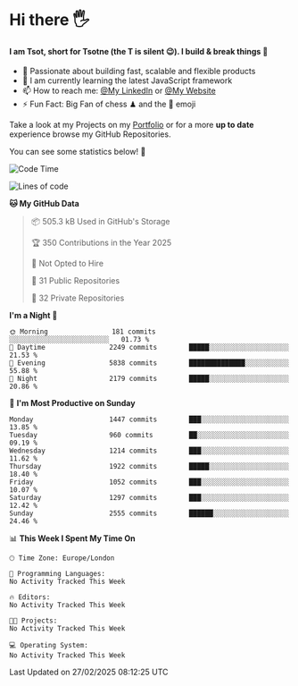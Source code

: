 # Hi there :raised_hand_with_fingers_splayed:
#### I am Tsot, short for Tsotne (the T is silent :wink:). I build & break things :space_invader:
- :telescope: Passionate about building fast, scalable and flexible products
- :seedling: I am currently learning the latest JavaScript framework 
- :mailbox: How to reach me: [@My LinkedIn](https://www.linkedin.com/in/tsotne-gvadzabia/) or [@My Website](https://tsotne.co.uk/contact)
- :zap: Fun Fact: Big Fan of chess ♟ and the 👾 emoji

Take a look at my Projects on my [Portfolio](https://tsotne.co.uk/) or for a more **up to date** experience browse my GitHub Repositories.

You can see some statistics below! :space_invader:
<!--START_SECTION:waka-->
![Code Time](http://img.shields.io/badge/Code%20Time-761%20hrs%202%20mins-blue)

![Lines of code](https://img.shields.io/badge/From%20Hello%20World%20I%27ve%20Written-7.2%20million%20lines%20of%20code-blue)

**🐱 My GitHub Data** 

> 📦 505.3 kB Used in GitHub's Storage 
 > 
> 🏆 350 Contributions in the Year 2025
 > 
> 🚫 Not Opted to Hire
 > 
> 📜 31 Public Repositories 
 > 
> 🔑 32 Private Repositories 
 > 
**I'm a Night 🦉** 

```text
🌞 Morning                181 commits         ░░░░░░░░░░░░░░░░░░░░░░░░░   01.73 % 
🌆 Daytime                2249 commits        █████░░░░░░░░░░░░░░░░░░░░   21.53 % 
🌃 Evening                5838 commits        ██████████████░░░░░░░░░░░   55.88 % 
🌙 Night                  2179 commits        █████░░░░░░░░░░░░░░░░░░░░   20.86 % 
```
📅 **I'm Most Productive on Sunday** 

```text
Monday                   1447 commits        ███░░░░░░░░░░░░░░░░░░░░░░   13.85 % 
Tuesday                  960 commits         ██░░░░░░░░░░░░░░░░░░░░░░░   09.19 % 
Wednesday                1214 commits        ███░░░░░░░░░░░░░░░░░░░░░░   11.62 % 
Thursday                 1922 commits        █████░░░░░░░░░░░░░░░░░░░░   18.40 % 
Friday                   1052 commits        ███░░░░░░░░░░░░░░░░░░░░░░   10.07 % 
Saturday                 1297 commits        ███░░░░░░░░░░░░░░░░░░░░░░   12.42 % 
Sunday                   2555 commits        ██████░░░░░░░░░░░░░░░░░░░   24.46 % 
```


📊 **This Week I Spent My Time On** 

```text
🕑︎ Time Zone: Europe/London

💬 Programming Languages: 
No Activity Tracked This Week

🔥 Editors: 
No Activity Tracked This Week

🐱‍💻 Projects: 
No Activity Tracked This Week

💻 Operating System: 
No Activity Tracked This Week
```


 Last Updated on 27/02/2025 08:12:25 UTC
<!--END_SECTION:waka-->
